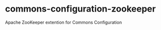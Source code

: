 commons-configuration-zookeeper
===============================

Apache ZooKeeper extention for Commons Configuration
